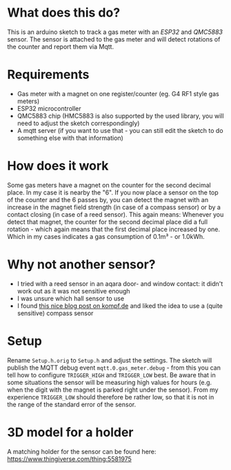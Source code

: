# What does this do?
This is an arduino sketch to track a gas meter with an _ESP32_ and _QMC5883_ sensor. The sensor is attached to the gas meter and will detect rotations of the counter and report them via Mqtt.

# Requirements
* Gas meter with a magnet on one register/counter (eg. G4 RF1 style gas meters)
* ESP32 microcontroller
* QMC5883 chip (HMC5883 is also supported by the used library, you will need to adjust the sketch correspondingly)
* A mqtt server (if you want to use that - you can still edit the sketch to do something else with that information)

# How does it work
Some gas meters have a magnet on the counter for the second decimal place. In my case it is nearby the "6". If you now place a sensor on the top of the counter and the 6 passes by, you can detect the magnet with an increase in the magnet field strength (in case of a compass sensor) or by a contact closing (in case of a reed sensor). 
This again means: Whenever you detect that magnet, the counter for the second decimal place did a full rotation - which again means that the first decimal place increased by one. Which in my cases indicates a gas consumption of 0.1m³ - or 1.0kWh.

# Why not another sensor?
- I tried with a reed sensor in an aqara door- and window contact: it didn't work out as it was not sensitive enough
- I was unsure which hall sensor to use
- I found [this nice blog post on kompf.de](https://www.kompf.de/tech/gascountmag.html) and liked the idea to use a (quite sensitive) compass sensor


# Setup

Rename `Setup.h.orig` to  `Setup.h` and adjust the settings. The sketch will publish the MQTT debug event `mqtt.0.gas_meter.debug` - from this you can tell how to configure `TRIGGER_HIGH` and `TRIGGER_LOW` best. Be aware that in some situations the sensor will be measuring high values for hours (e.g. when the digit with the magnet is parked right under the sensor). From my experience `TRIGGER_LOW` should therefore be rather low, so that it is not in the range of the standard error of the sensor. 



# 3D model for a holder
A matching holder for the sensor can be found here: https://www.thingiverse.com/thing:5581975
